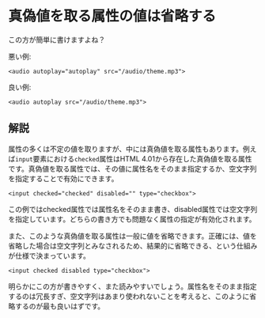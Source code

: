 # 真偽値を取る属性の値は省略する

この方が簡単に書けますよね？

悪い例:

    <audio autoplay="autoplay" src="/audio/theme.mp3">

良い例:

    <audio autoplay src="/audio/theme.mp3">


## 解説

属性の多くは不定の値を取りますが、中には真偽値を取る属性もあります。例えば`input`要素における`checked`属性はHTML 4.01から存在した真偽値を取る属性です。真偽値を取る属性では、その値に属性名をそのまま指定するか、空文字列を指定することで有効にできます。

    <input checked="checked" disabled="" type="checkbox">

この例ではchecked属性では属性名をそのまま書き、disabled属性では空文字列を指定しています。どちらの書き方でも問題なく属性の指定が有効化されます。

また、このような真偽値を取る属性は一般に値を省略できます。正確には、値を省略した場合は空文字列とみなされるため、結果的に省略できる、という仕組みが仕様で決まっています。

    <input checked disabled type="checkbox">

明らかにこの方が書きやすく、また読みやすいでしょう。属性名をそのまま指定するのは冗長すぎ、空文字列はあまり使われないことを考えると、このように省略するのが最も良いはずです。
